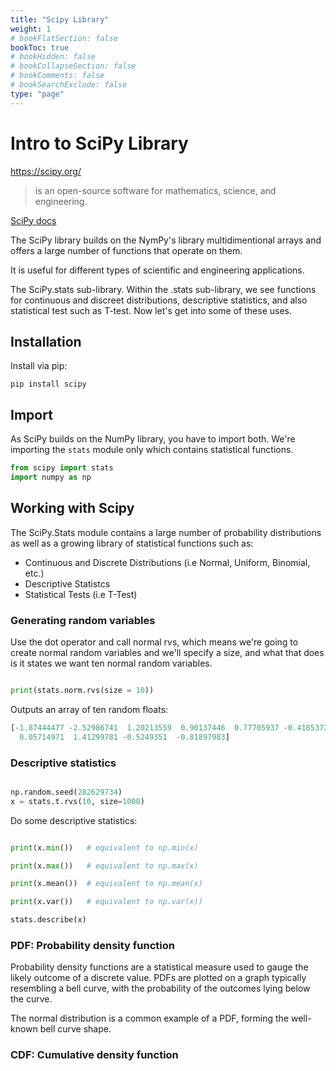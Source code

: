 ```yaml
---
title: "Scipy Library"
weight: 1
# bookFlatSection: false
bookToc: true
# bookHidden: false
# bookCollapseSection: false
# bookComments: false
# bookSearchExclude: false
type: "page"
---
```


# Intro to SciPy Library

https://scipy.org/

>is an open-source software for mathematics, science, and engineering.

[SciPy docs](https://docs.scipy.org/doc/scipy/)

The SciPy library builds on the NymPy's library multidimentional arrays and offers a large number of functions that operate on them. 

It is useful for different types of scientific and engineering applications. 
 
The SciPy.stats sub-library. Within the .stats sub-library, we see functions for continuous and discreet distributions, descriptive statistics, and also statistical test such as T-test. Now let's get into some of these uses.

## Installation 

Install via pip: 

```
pip install scipy
```

## Import

As SciPy builds on the NumPy library, you have to import both.
We're importing the `stats` module only which contains statistical functions.

```python
from scipy import stats
import numpy as np
```

## Working with Scipy 

The SciPy.Stats module contains a large number of probability distributions as well as a growing library of statistical functions such as:

- Continuous and Discrete Distributions (i.e Normal, Uniform, Binomial, etc.)
- Descriptive Statistcs
- Statistical Tests (i.e T-Test)

### Generating random variables

Use the dot operator and call normal rvs, which means we're going to create normal random variables and we'll specify a size, and what that does is it states we want ten normal random variables.

```python

print(stats.norm.rvs(size = 10))

```

Outputs an array of ten random floats: 

```python
[-1.87444477 -2.52986741  1.20213559  0.90137446  0.77705937 -0.4185372
  0.05714971  1.41299781 -0.5249351  -0.81897983]
```


### Descriptive statistics

```python

np.random.seed(282629734)
x = stats.t.rvs(10, size=1000)

```
Do some descriptive statistics:

```python

print(x.min())   # equivalent to np.min(x)

print(x.max())   # equivalent to np.max(x)

print(x.mean())  # equivalent to np.mean(x)

print(x.var())   # equivalent to np.var(x))

stats.describe(x)

```



### PDF: Probability density function 

Probability density functions are a statistical measure used to gauge the likely outcome of a discrete value. PDFs are plotted on a graph typically resembling a bell curve, with the probability of the outcomes lying below the curve.

The normal distribution is a common example of a PDF, forming the well-known bell curve shape.

### CDF:  Cumulative density function 

